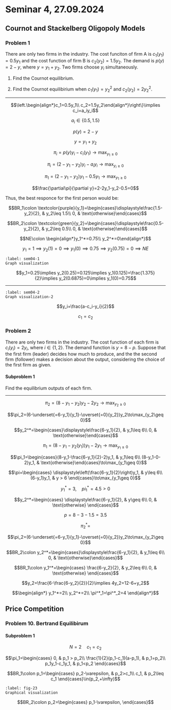 # Seminar 4, 27.09.2024

## Cournot and Stackelberg Oligopoly Models

### Problem 1

There are only two firms in the industry. The cost funciton of firm A is $c_1(y_1)=0.5y_1$ and the cost function of firm B is $c_2(y_2)=1.5y_2$. The demand is $p(y)=2-y$, where $y=y_1+y_2$. Two firms choose $y_i$ simultaneously.

1. Find the Cournot equilibrium.

2. Find the Cournot equilibirium when $c_1(y_1)=y_2^2$ and $c_2(y_2)=2y_2^2$.

---

$$\left.\begin{align*}c_1=0.5y_1\\ c_2=1.5y_2\end{align*}\right\}\implies c_i=a_iy_i$$

$$a_i\in\{0.5, 1.5\}$$

$$p(y)=2-y$$

$$y=y_1+y_2$$

$$\pi_i=p(y)y_i-c_i(y_1)\to\max_{y_1\geq 0}$$

$$\pi_i=(2-y_1-y_2)y_i-a_iy_i\to\max_{y_i\geq 0}$$

$$\pi_1=(2-y_1-y_2)y_1-0.5y_1\to\max_{y_1\geq 0}$$

$$\frac{\partial\pi}{\partial y}=2-2y_1-y_2-0.5=0$$

Thus, the best responce for the first person would be:

$$BR_1\colon \textcolor{purple}{y_1}=\begin{cases}\displaystyle\frac{1.5-y_2}{2}, & y_2\leq 1.5\\
0, & \text{otherwise}\end{cases}$$

$$BR_2\colon \textcolor{green}{y_2}=\begin{cases}\displaystyle\frac{0.5-y_2}{2}, & y_2\leq 0.5\\
0, & \text{otherwise}\end{cases}$$

$$NE\colon \begin{align*}y_1^*=0.75\\ y_2^*=0\end{align*}$$

$$y_1=1\implies y_2(1)=0\implies y_1(0)\implies 0.75\implies y_2(0.75)=0\implies NE$$

```{figure} ./image-21.png
:label: sem04-1
Graph visualization 
```

$$y_1=0.25\implies y_2(0.25)=0.125\implies y_1(0.125)=\frac{1.375}{2}\implies y_2(0.6875)=0\implies y_1(0)=0.75$$

---


```{figure} ./image-22.png
:label: sem04-2
Graph visualization-2
```

$$y_i=\frac{a-c_i-y_i}{2}$$

$$c_1=c_2$$

### Problem 2

There are only two firms in the industry. The cost function of each firm is $c_i(y_i)=2y_i$, where $i\in\{1,2\}$. The demand function is $y=8-p$. Suppose that the first firm (leader) decides how much to produce, and the the second firm (follower) makes a decision about the output, considering the choice of the first firm as given.

#### Subproblem 1

Find the equilibrium outputs of each firm.

---

$$\pi_2=(8-y_1-y_2)y_2-2y_2\to\max_{y_2\geq 0}$$

$$\pi_2=(6-\underset{=6-y_1}{y_1}-\overset{=0}{y_2})y_2\to\max_{y_2\geq 0}$$

$$y_2^*=\begin{cases}\displaystyle\frac{6-y_1}{2}, & y_1\leq 6\\
0, & \text{otherwise}\end{cases}$$

$$\pi_1=(8-y_1-y_2(y_1))y_1-2y_1\to\max_{y_1\geq 0}$$

$$\pi_1=\begin{cases}(8-y_1-\frac{6-y_1}{2}-2)y_1, & y_1\leq 6\\
(8-y_1-0-2)y_1, & \text{otherwise}\end{cases}\to\max_{y_1\geq 0}$$

$$\pi=\begin{cases}
    \displaystyle\left(\frac{6-y_1}{2}\right)y_1, & y\leq 6\\
    (6-y_1)y_1, & y > 6
\end{cases}\to\max_{y_1\geq 0}$$

$$y_1^*=3,\quad pi_1^*=4.5>0$$

$$y_2^*=\begin{cases}
    \displaystyle\frac{6-y_1}{2}, & y\geq 6\\
    0, & \text{otherwise}
\end{cases}$$

$$p=8-3-1.5=3.5$$

$$\pi_2^*=$$

$$\pi_2=(6-\underset{=6-y_1}{y_1}-\overset{=0}{y_2})y_2\to\max_{y_2\geq 0}$$

$$BR_2\colon y_2^*=\begin{cases}\displaystyle\frac{6-y_1}{2}, & y_1\leq 6\\
0, & \text{otherwise}\end{cases}$$

$$BR_1\colon y_1^*=\begin{cases}
    \frac{6-y_2}{2}, & y_2\leq 6\\
    0, & \text{otherwise}
\end{cases}$$

$$y_2=\frac{6-\frac{6-y_2}{2}}{2}\implies 4y_2=12-6+y_2$$

$$\begin{align*}
    y_1^*=2\\
    y_2^*=2\\
    \pi^*_1=\pi^*_2=4
\end{align*}$$

## Price Competition

### Problem 10. Bertrand Equilibirum

#### Subproblem 1

$$N=2\quad c_1=c_2$$

$$\pi_1=\begin{cases}
    0, & p_1 > p_2\\
    \frac{1}{2}(p_1-c_1)(a-p_1), & p_1=p_2\\
    p_1y_1-c_1y_1, & p_1<p_2
\end{cases}$$

$$BR_1\colon p_1=\begin{cases}
    p_2-\varepsilon, & p_2>c_1\\
    c_1, & p_2\leq c_1
\end{cases}\in(p_2,+\infty)$$

```{figure} ./image-23.png
:label: fig-23
Graphical visualization
```

$$BR_2\colon p_2=\begin{cases}
    p_1-\varepsilon, 
\end{cases}$$